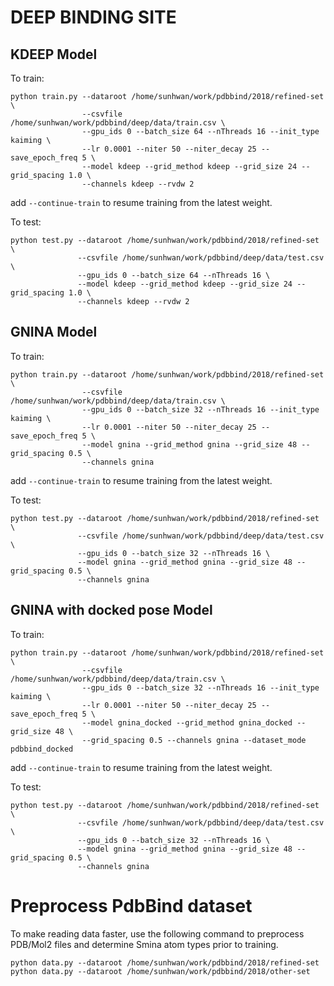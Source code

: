 # DEEP BINDING SITE

## KDEEP Model

To train:

    python train.py --dataroot /home/sunhwan/work/pdbbind/2018/refined-set \
                    --csvfile /home/sunhwan/work/pdbbind/deep/data/train.csv \
                    --gpu_ids 0 --batch_size 64 --nThreads 16 --init_type kaiming \
                    --lr 0.0001 --niter 50 --niter_decay 25 --save_epoch_freq 5 \
                    --model kdeep --grid_method kdeep --grid_size 24 --grid_spacing 1.0 \
                    --channels kdeep --rvdw 2

add `--continue-train` to resume training from the latest weight.

To test:

    python test.py --dataroot /home/sunhwan/work/pdbbind/2018/refined-set \
                   --csvfile /home/sunhwan/work/pdbbind/deep/data/test.csv \
                   --gpu_ids 0 --batch_size 64 --nThreads 16 \
                   --model kdeep --grid_method kdeep --grid_size 24 --grid_spacing 1.0 \
                   --channels kdeep --rvdw 2

## GNINA Model

To train:

    python train.py --dataroot /home/sunhwan/work/pdbbind/2018/refined-set \
                    --csvfile /home/sunhwan/work/pdbbind/deep/data/train.csv \
                    --gpu_ids 0 --batch_size 32 --nThreads 16 --init_type kaiming \
                    --lr 0.0001 --niter 50 --niter_decay 25 --save_epoch_freq 5 \
                    --model gnina --grid_method gnina --grid_size 48 --grid_spacing 0.5 \
                    --channels gnina

add `--continue-train` to resume training from the latest weight.

To test:

    python test.py --dataroot /home/sunhwan/work/pdbbind/2018/refined-set \
                   --csvfile /home/sunhwan/work/pdbbind/deep/data/test.csv \
                   --gpu_ids 0 --batch_size 32 --nThreads 16 \
                   --model gnina --grid_method gnina --grid_size 48 --grid_spacing 0.5 \
                   --channels gnina

## GNINA with docked pose Model

To train:

    python train.py --dataroot /home/sunhwan/work/pdbbind/2018/refined-set \
                    --csvfile /home/sunhwan/work/pdbbind/deep/data/train.csv \
                    --gpu_ids 0 --batch_size 32 --nThreads 16 --init_type kaiming \
                    --lr 0.0001 --niter 50 --niter_decay 25 --save_epoch_freq 5 \
                    --model gnina_docked --grid_method gnina_docked --grid_size 48 \
                    --grid_spacing 0.5 --channels gnina --dataset_mode pdbbind_docked

add `--continue-train` to resume training from the latest weight.

To test:

    python test.py --dataroot /home/sunhwan/work/pdbbind/2018/refined-set \
                   --csvfile /home/sunhwan/work/pdbbind/deep/data/test.csv \
                   --gpu_ids 0 --batch_size 32 --nThreads 16 \
                   --model gnina --grid_method gnina --grid_size 48 --grid_spacing 0.5 \
                   --channels gnina


# Preprocess PdbBind dataset

To make reading data faster, use the following command to preprocess PDB/Mol2 files and determine
Smina atom types prior to training.

    python data.py --dataroot /home/sunhwan/work/pdbbind/2018/refined-set
    python data.py --dataroot /home/sunhwan/work/pdbbind/2018/other-set
